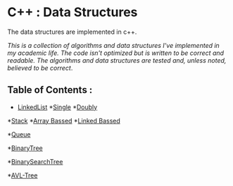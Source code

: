 # C++ : Data Structures
The data structures are implemented in c++.

*This is a collection of algorithms and data structures I've implemented in my academic life. The code isn't optimized but is written to be correct and readable. The algorithms and data structures are tested and, unless noted, believed to be correct*.

## Table of Contents :
* [LinkedList](https://github.com/AbdelrahmanShaheen/DataStructures_Imp/tree/master/LinkedList)
  *[Single](https://github.com/AbdelrahmanShaheen/DataStructures_Imp/tree/master/LinkedList/single_linkedlist)
  *[Doubly](https://github.com/AbdelrahmanShaheen/DataStructures_Imp/tree/master/LinkedList/DoublyLL)
  
*[Stack](https://github.com/AbdelrahmanShaheen/DataStructures_Imp/tree/master/Stack)
  *[Array Bassed](https://github.com/AbdelrahmanShaheen/DataStructures_Imp/tree/master/Stack/stack%5BArrayBassed%5D) 
  *[Linked Bassed](https://github.com/AbdelrahmanShaheen/DataStructures_Imp/tree/master/Stack/stack%5BLinkedBassed%5D)

*[Queue](https://github.com/AbdelrahmanShaheen/DataStructures_Imp/tree/master/Queue)

*[BinaryTree](https://github.com/AbdelrahmanShaheen/DataStructures_Imp/tree/master/BinaryTree)

*[BinarySearchTree](https://github.com/AbdelrahmanShaheen/DataStructures_Imp/tree/master/BinarySearchTree)

*[AVL-Tree](https://github.com/AbdelrahmanShaheen/DataStructures_Imp/tree/master/AVL-Tree)

